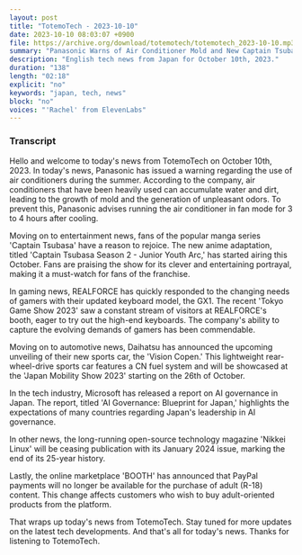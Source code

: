 ```yaml
---
layout: post
title: "TotemoTech - 2023-10-10"
date: 2023-10-10 08:03:07 +0900
file: https://archive.org/download/totemotech/totemotech_2023-10-10.mp3
summary: "Panasonic Warns of Air Conditioner Mold and New Captain Tsubasa Anime Airs, & more…"
description: "English tech news from Japan for October 10th, 2023."
duration: "138"
length: "02:18"
explicit: "no"
keywords: "japan, tech, news"
block: "no"
voices: "'Rachel' from ElevenLabs"
---
```


### Transcript

Hello and welcome to today's news from TotemoTech on October 10th, 2023. In today's news, Panasonic has issued a warning regarding the use of air conditioners during the summer. According to the company, air conditioners that have been heavily used can accumulate water and dirt, leading to the growth of mold and the generation of unpleasant odors. To prevent this, Panasonic advises running the air conditioner in fan mode for 3 to 4 hours after cooling.

Moving on to entertainment news, fans of the popular manga series 'Captain Tsubasa' have a reason to rejoice. The new anime adaptation, titled 'Captain Tsubasa Season 2 - Junior Youth Arc,' has started airing this October. Fans are praising the show for its clever and entertaining portrayal, making it a must-watch for fans of the franchise.

In gaming news, REALFORCE has quickly responded to the changing needs of gamers with their updated keyboard model, the GX1. The recent 'Tokyo Game Show 2023' saw a constant stream of visitors at REALFORCE's booth, eager to try out the high-end keyboards. The company's ability to capture the evolving demands of gamers has been commendable.

Moving on to automotive news, Daihatsu has announced the upcoming unveiling of their new sports car, the 'Vision Copen.' This lightweight rear-wheel-drive sports car features a CN fuel system and will be showcased at the 'Japan Mobility Show 2023' starting on the 26th of October.

In the tech industry, Microsoft has released a report on AI governance in Japan. The report, titled 'AI Governance: Blueprint for Japan,' highlights the expectations of many countries regarding Japan's leadership in AI governance.

In other news, the long-running open-source technology magazine 'Nikkei Linux' will be ceasing publication with its January 2024 issue, marking the end of its 25-year history.

Lastly, the online marketplace 'BOOTH' has announced that PayPal payments will no longer be available for the purchase of adult (R-18) content. This change affects customers who wish to buy adult-oriented products from the platform.

That wraps up today's news from TotemoTech. Stay tuned for more updates on the latest tech developments.   And that's all for today's news. Thanks for listening to TotemoTech.

